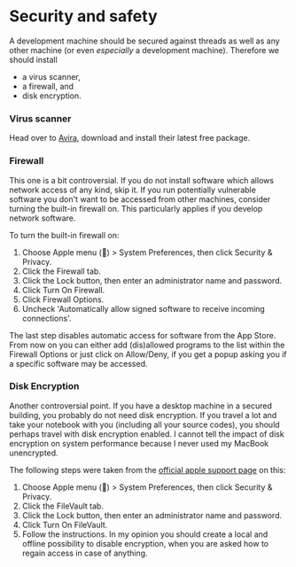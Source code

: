 # Security and safety

A development machine should be secured against threads as well as any other machine \(or even _especially_ a development machine\). Therefore we should install

* a virus scanner,
* a firewall, and
* disk encryption.

### Virus scanner

Head over to [Avira](https://www.avira.com/), download and install their latest free package.

### Firewall

This one is a bit controversial. If you do not install software which allows network access of any kind, skip it. If you run potentially vulnerable software you don't want to be accessed from other machines, consider turning the built-in firewall on. This particularly applies if you develop network software.

To turn the built-in firewall on:

1. Choose Apple menu \(\) &gt; System Preferences, then click Security & Privacy.
2. Click the Firewall tab.
3. Click the Lock button, then enter an administrator name and password.
4. Click Turn On Firewall.
5. Click Firewall Options.
6. Uncheck 'Automatically allow signed software to receive incoming connections'.

The last step disables automatic access for software from the App Store. From now on you can either add \(dis\)allowed programs to the list within the Firewall Options or just click on Allow\/Deny, if you get a popup asking you if a specific software may be accessed.

### Disk Encryption

Another controversial point. If you have a desktop machine in a secured building, you probably do not need disk encryption. If you travel a lot and take your notebook with you \(including all your source codes\), you should perhaps travel with disk encryption enabled. I cannot tell the impact of disk encryption on system performance because I never used my MacBook unencrypted.

The following steps were taken from the [official apple support page](https://support.apple.com/en-us/HT204837) on this:

1. Choose Apple menu \(\) &gt; System Preferences, then click Security & Privacy.
2. Click the FileVault tab.
3. Click the Lock button, then enter an administrator name and password.
4. Click Turn On FileVault.
5. Follow the instructions. In my opinion you should create a local and offline possibility to disable encryption, when you are asked how to regain access in case of anything.



